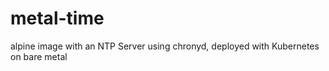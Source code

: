 # metal-time
alpine image with an NTP Server using chronyd, deployed with Kubernetes on bare metal  
